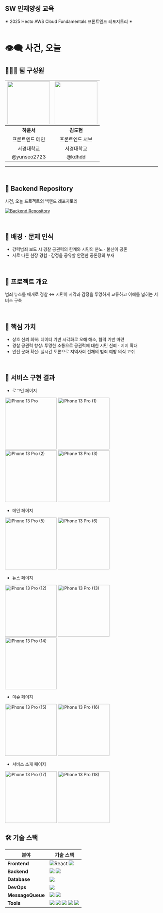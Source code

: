 ## SW 인재양성 교육
✴ 2025 Hecto AWS Cloud Fundamentals 프론트엔드 레포지토리 ✴
<br><br>



# 👁‍🗨 사건, 오늘



## 🧑‍🤝‍🧑 팀 구성원
| <img src="https://github.com/user-attachments/assets/f36bea8a-7664-4999-896c-75aad401f9d7" width="140" /> | <img src="https://github.com/user-attachments/assets/e7050ae6-196e-4f9c-84d6-56dd29f9ea65" width="140" /> |
| :-----------------: | :-----------------: |
| **하윤서**       | **김도현**       |
| 프론트엔드 메인   | 프론트엔드 서브    |
| 서경대학교     | 서경대학교    |
| [@yunseo2723](https://github.com/yunseo2723) | [@kdhdd](https://github.com/kdhdd)

---

<br>

## 🔗 Backend Repository

사건, 오늘 프로젝트의 백엔드 레포지토리

[![Backend Repository](https://img.shields.io/badge/Backend-Repository-orange?style=for-the-badge&logo=github)](https://github.com/SW-Cloud-Fundamentals/MSA)


<br>

## 🌈 배경ㆍ문제 인식

- 강력범죄 보도 시 경찰 공권력의 한계와 시민의 분노ㆍ불신이 공존
- 서로 다른 현장 경험ㆍ감정을 공유할 안전한 공론장의 부재

<br>

## 📝 프로젝트 개요
범죄 뉴스를 매개로 경찰 ↔ 시민이 시각과 감정을 투명하게 교류하고 이해를 넓히는 서비스 구축

<br>

## 🎯 핵심 가치

- 상호 신뢰 회복: 데이터 기반 시각화로 오해 해소, 협력 기반 마련
- 경찰 공권력 향상: 투명한 소통으로 공권력에 대한 시민 신뢰ㆍ지지 확대
- 안전 문화 확산: 실시간 토론으로 지역사회 전체의 범죄 예방 의식 고취

<br>

## 🚀 서비스 구현 결과

- 로그인 페이지
<img src="https://github.com/user-attachments/assets/45c667de-3a7a-4d30-bd57-94b5549a5cd5" alt="iPhone 13 Pro" width="170" />
<img src="https://github.com/user-attachments/assets/0316ca66-4155-48d9-88c1-de25384e2598" alt="iPhone 13 Pro (1)" width="170" />
<img src="https://github.com/user-attachments/assets/2a39399e-c75f-4375-990c-b4031b7c1394" alt="iPhone 13 Pro (2)" width="170" />
<img src="https://github.com/user-attachments/assets/b7f03bfd-75cf-4744-adaf-8bfe74d053ac" alt="iPhone 13 Pro (3)" width="170" />
<br>

- 메인 페이지
<img src="https://github.com/user-attachments/assets/a94e0f55-edc0-4764-945f-5c581567d400" alt="iPhone 13 Pro (5)" width="170" />
<img src="https://github.com/user-attachments/assets/a081c5ec-afc8-40bb-826d-56461edcc63f" alt="iPhone 13 Pro (6)" width="170" />
<br>

- 뉴스 페이지
<img src="https://github.com/user-attachments/assets/7babf9d2-f1de-499a-857e-19bde18de5fb" alt="iPhone 13 Pro (12)" width="170" />
<img src="https://github.com/user-attachments/assets/97e51bd1-1bde-44f4-ae1e-11dda44e82ca" alt="iPhone 13 Pro (13)" width="170" />
<img src="https://github.com/user-attachments/assets/94633068-dead-49fd-b646-92ad45354c3c" alt="iPhone 13 Pro (14)" width="170" />
<br>

- 이슈 페이지
<img src="https://github.com/user-attachments/assets/e79b2334-6e4c-4b2f-8a69-66a747b3400b" alt="iPhone 13 Pro (15)" width="170" />
<img src="https://github.com/user-attachments/assets/86dd2c87-d325-4b8c-95fd-a0b50da4ac34" alt="iPhone 13 Pro (16)" width="170" />
<br>

- 서비스 소개 페이지
<img src="https://github.com/user-attachments/assets/e2266678-21e4-4aab-8772-23653b287744" alt="iPhone 13 Pro (17)" width="170" />
<img src="https://github.com/user-attachments/assets/fbe04f00-47fa-47cf-ac48-0d7abfe809d4" alt="iPhone 13 Pro (18)" width="170" />


<br>

## 🛠 기술 스택

| **분야**      | **기술 스택**                                                                                                                                                                                                                                                                                                                             |
|---------------|------------------------------------------------------------------------------------------------------------------------------------------------------------------------------------------------------------------------------------------------------------------------------------------------------------------------------------------|
| **Frontend**  |![React](https://img.shields.io/badge/React-61DAFB?style=flat-square&logo=react&logoColor=ffffff) <img src="https://img.shields.io/badge/Javascript-F7DF1E?style=flat-square&logo=javascript&logoColor=black"> |
| **Backend**   | <img src="https://img.shields.io/badge/Java-007396?style=flat-square&logo=java&logoColor=white"> <img src="https://img.shields.io/badge/Spring-6DB33F?style=flat-square&logo=spring&logoColor=white"> |
| **Database**  | <img src="https://img.shields.io/badge/MySQL-4479A1?style=flat-square&logo=mysql&logoColor=white">                                                                                                                                                                                                                                        |
| **DevOps**    | <img src="https://img.shields.io/badge/AWS-232F3E?style=flat-square&logo=amazonwebservices&logoColor=white">                                                                                                                  |
| **MessageQueue** | <img src="https://img.shields.io/badge/RabbitMQ-FF6600?style=flat-square&logo=rabbitmq&logoColor=white"> <img src="https://img.shields.io/badge/Apache%20Kafka-231F20?style=flat-square&logo=apachekafka&logoColor=white"> |
| **Tools**     | <img src="https://img.shields.io/badge/Discord-5865F2?style=flat-square&logo=discord&logoColor=white"> <img src="https://img.shields.io/badge/Figma-F24E1E?style=flat-square&logo=figma&logoColor=white"> <img src="https://img.shields.io/badge/Notion-000000?style=flat-square&logo=notion&logoColor=white"> <img src="https://img.shields.io/badge/Github-181717?style=flat-square&logo=github&logoColor=white"> <img src="https://img.shields.io/badge/Git-F05032?style=flat-square&logo=git&logoColor=white"> |



<br>





